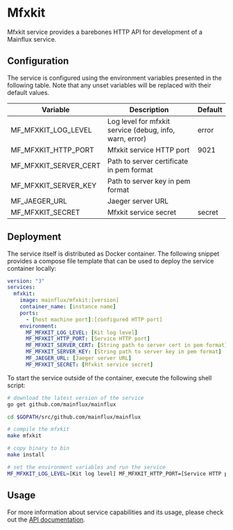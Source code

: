 # Mfxkit

Mfxkit service provides a barebones HTTP API for development of a Mainflux
service.

## Configuration

The service is configured using the environment variables presented in the
following table. Note that any unset variables will be replaced with their
default values.

| Variable              | Description                                                  | Default |
|-----------------------|--------------------------------------------------------------|---------|
| MF_MFXKIT_LOG_LEVEL   | Log level for mfxkit service (debug, info, warn, error) | error   |
| MF_MFXKIT_HTTP_PORT   | Mfxkit service HTTP port                                | 9021    |
| MF_MFXKIT_SERVER_CERT | Path to server certificate in pem format                     |         |
| MF_MFXKIT_SERVER_KEY  | Path to server key in pem format                             |         |
| MF_JAEGER_URL         | Jaeger server URL                                            |         |
| MF_MFXKIT_SECRET      | Mfxkit service secret                                   | secret  |

## Deployment

The service itself is distributed as Docker container. The following snippet
provides a compose file template that can be used to deploy the service container
locally:

```yaml
version: "3"
services:
  mfxkit:
    image: mainflux/mfxkit:[version]
    container_name: [instance name]
    ports:
      - [host machine port]:[configured HTTP port]
    environment:
      MF_MFXKIT_LOG_LEVEL: [Kit log level]
      MF_MFXKIT_HTTP_PORT: [Service HTTP port]
      MF_MFXKIT_SERVER_CERT: [String path to server cert in pem format]
      MF_MFXKIT_SERVER_KEY: [String path to server key in pem format]
      MF_JAEGER_URL: [Jaeger server URL]      
      MF_MFXKIT_SECRET: [Mfxkit service secret]
```

To start the service outside of the container, execute the following shell script:

```bash
# download the latest version of the service
go get github.com/mainflux/mainflux

cd $GOPATH/src/github.com/mainflux/mainflux

# compile the mfxkit
make mfxkit

# copy binary to bin
make install

# set the environment variables and run the service
MF_MFXKIT_LOG_LEVEL=[Kit log level] MF_MFXKIT_HTTP_PORT=[Service HTTP port] MF_MFXKIT_SERVER_CERT: [String path to server cert in pem format] MF_MFXKIT_SERVER_KEY: [String path to server key in pem format] MF_JAEGER_URL=[Jaeger server URL] MF_MFXKIT_SECRET: [Mfxkit service secret] $GOBIN/mainflux-kit
```

## Usage

For more information about service capabilities and its usage, please check out
the [API documentation](swagger.yaml).

[doc]: http://mainflux.readthedocs.io
